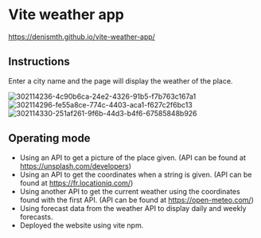 # Vite weather app

https://denismth.github.io/vite-weather-app/

## Instructions

Enter a city name and the page will display the weather of the place.

![302114236-4c90b6ca-24e2-4326-91b5-f7b763c167a1](https://github.com/DenisMth/vite-weather-app/assets/151639749/f32a0e1f-7705-40d9-a150-0d798488efff)
![302114296-fe55a8ce-774c-4403-aca1-f627c2f6bc13](https://github.com/DenisMth/vite-weather-app/assets/151639749/c17ba20e-f203-4341-a498-cd2739f690b1)
![302114330-251af261-9f6b-44d3-b4f6-67585848b926](https://github.com/DenisMth/vite-weather-app/assets/151639749/cc33a5c4-8c0d-47bc-9290-3a0610946fda)


## Operating mode

- Using an API to get a picture of the place given. (API can be found at https://unsplash.com/developers)
- Using an API to get the coordinates when a string is given. (API can be found at https://fr.locationiq.com/)
- Using another API to get the current weather using the coordinates found with the first API. (API can be found at https://open-meteo.com/)
- Using forecast data from the weather API to display daily and weekly forecasts.
- Deployed the website using vite npm.
